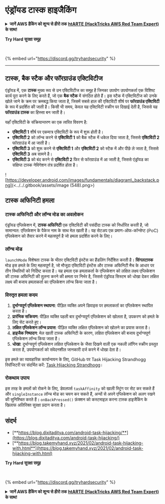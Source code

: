# एंड्रॉयड टास्क हाइजैकिंग

<details>

<summary><strong>जानें AWS हैकिंग को शून्य से हीरो तक</strong> <a href="https://training.hacktricks.xyz/courses/arte"><strong>htARTE (HackTricks AWS Red Team Expert)</strong></a><strong> के साथ!</strong></summary>

HackTricks का समर्थन करने के अन्य तरीके:

* अगर आप चाहते हैं कि आपकी **कंपनी HackTricks में विज्ञापित हो** या **HackTricks को PDF में डाउनलोड करें** तो [**सब्सक्रिप्शन प्लान्स देखें**](https://github.com/sponsors/carlospolop)!
* [**आधिकारिक PEASS और HackTricks स्वैग**](https://peass.creator-spring.com) प्राप्त करें
* [**The PEASS Family**](https://opensea.io/collection/the-peass-family) की खोज करें, हमारा विशेष [**NFTs**](https://opensea.io/collection/the-peass-family) संग्रह
* **शामिल हों** 💬 [**डिस्कॉर्ड समूह**](https://discord.gg/hRep4RUj7f) या [**टेलीग्राम समूह**](https://t.me/peass) या **हमें** **ट्विटर** 🐦 [**@carlospolopm**](https://twitter.com/hacktricks\_live)** पर फॉलो** करें।
* **अपने हैकिंग ट्रिक्स साझा करें, PRs सबमिट करके** [**HackTricks**](https://github.com/carlospolop/hacktricks) और [**HackTricks Cloud**](https://github.com/carlospolop/hacktricks-cloud) github repos में।

</details>

**Try Hard सुरक्षा समूह**

<figure><img src="../.gitbook/assets/telegram-cloud-document-1-5159108904864449420.jpg" alt=""><figcaption></figcaption></figure>

{% embed url="https://discord.gg/tryhardsecurity" %}

***

## टास्क, बैक स्टैक और फॉरग्राउंड एक्टिविटीज

एंड्रॉयड में, एक **टास्क** मुख्य रूप से उन एक्टिविटीज का समूह है जिनका उपयोग उपयोगकर्ता एक विशिष्ट कार्य पूरा करने के लिए करते हैं, जो एक **बैक स्टैक** में संगठित होते हैं। इस स्टैक में एक्टिविटीज को उनके खोले जाने के क्रम पर क्रमबद्ध किया जाता है, जिसमें सबसे हाल की एक्टिविटी शीर्ष पर **फॉरग्राउंड एक्टिविटी** के रूप में प्रदर्शित की जाती है। किसी भी समय, केवल यह एक्टिविटी स्क्रीन पर दिखाई देती है, जिससे यह **फॉरग्राउंड टास्क** का हिस्सा बन जाती है।

यहाँ एक्टिविटी के संक्रियान्तरण का एक त्वरित विवरण है:

* **एक्टिविटी 1** शीर्ष पर एकमात्र एक्टिविटी के रूप में शुरू होती है।
* **एक्टिविटी 2** को लॉन्च करने से **एक्टिविटी 1** को बैक स्टैक में धकेल दिया जाता है, जिससे **एक्टिविटी 2** फॉरग्राउंड में आ जाती है।
* **एक्टिविटी 3** को शुरू करने से **एक्टिविटी 1** और **एक्टिविटी 2** को स्टैक में और पीछे ले जाता है, जिससे **एक्टिविटी 3** अब सामने है।
* **एक्टिविटी 3** को बंद करने से **एक्टिविटी 2** फिर से फॉरग्राउंड में आ जाती है, जिससे एंड्रॉयड का संक्षिप्त टास्क नेविगेशन तंत्र प्रदर्शित होता है।

![https://developer.android.com/images/fundamentals/diagram\_backstack.png](<../../.gitbook/assets/image (548).png>)

## टास्क अफिनिटी हमला

### टास्क अफिनिटी और लॉन्च मोड का अवलोकन

एंड्रॉयड एप्लिकेशन में, **टास्क अफिनिटी** एक एक्टिविटी की पसंदीदा टास्क को निर्धारित करती है, जो सामान्यत: एप्लिकेशन के पैकेज नाम के साथ मेल खाती है। यह सेटअप एक प्रमाण-ऑफ-कॉन्सेप्ट (PoC) एप्लिकेशन को तैयार करने में महत्वपूर्ण है जो हमला प्रदर्शित करने के लिए।

### लॉन्च मोड

`launchMode` विशेषता टास्क के भीतर एक्टिविटी इंस्टेंस का हैंडलिंग निर्देशित करती है। **सिंगलटास्क** मोड इस हमले के लिए महत्वपूर्ण है, जो मौजूदा एक्टिविटी इंस्टेंस और टास्क अफिनिटी मैच के आधार पर तीन स्थितियों को निर्दिष्ट करता है। यह हमला एक हमलाकर्ता के एप्लिकेशन को लक्षित लक्ष्य एप्लिकेशन की टास्क अफिनिटी की तुलना करने की क्षमता पर निर्भर है, जिससे एंड्रॉयड सिस्टम को धोखा देकर लक्षित लक्ष्य की बजाय हमलाकर्ता का एप्लिकेशन लॉन्च किया जाता है।

### विस्तृत हमला कदम

1. **दुर्भाग्यपूर्ण एप्लिकेशन स्थापना**: पीड़ित व्यक्ति अपने डिवाइस पर हमलाकर्ता का एप्लिकेशन स्थापित करता है।
2. **प्रारंभिक सक्रियण**: पीड़ित व्यक्ति पहली बार दुर्भाग्यपूर्ण एप्लिकेशन को खोलता है, उपकरण को हमले के लिए सेट करते हुए।
3. **लक्षित एप्लिकेशन लॉन्च प्रयास**: पीड़ित व्यक्ति लक्षित एप्लिकेशन को खोलने का प्रयास करता है।
4. **हाइजैक निष्पादन**: मेल खाती टास्क अफिनिटी के कारण, लक्षित एप्लिकेशन की बजाय दुर्भाग्यपूर्ण एप्लिकेशन लॉन्च किया जाता है।
5. **धोखा**: दुर्भाग्यपूर्ण एप्लिकेशन लक्षित एप्लिकेशन के जैसा दिखने वाली एक नकली लॉगिन स्क्रीन प्रस्तुत करता है, उपयोगकर्ता को संवेदनशील जानकारी दर्ज करने में धोखा देता है।

इस हमले का व्यावहारिक कार्यान्वयन के लिए, GitHub पर Task Hijacking Strandhogg रिपॉजिटरी पर संदर्भित करें: [Task Hijacking Strandhogg](https://github.com/az0mb13/Task\_Hijacking\_Strandhogg)।

### रोकथाम उपाय

इस तरह के हमलों को रोकने के लिए, डेवलपर्स `taskAffinity` को खाली स्ट्रिंग पर सेट कर सकते हैं और `singleInstance` लॉन्च मोड का चयन कर सकते हैं, अन्यों से अपने एप्लिकेशन को अलग रखने की सुनिश्चित करते हैं। `onBackPressed()` फ़ंक्शन को कस्टमाइज़ करना टास्क हाइजैकिंग के खिलाफ अतिरिक्त सुरक्षा प्रदान करता है।

## **संदर्भ**

* [**https://blog.dixitaditya.com/android-task-hijacking/**](https://blog.dixitaditya.com/android-task-hijacking/)
* [**https://blog.takemyhand.xyz/2021/02/android-task-hijacking-with.html**](https://blog.takemyhand.xyz/2021/02/android-task-hijacking-with.html)

**Try Hard सुरक्षा समूह**

<figure><img src="../.gitbook/assets/telegram-cloud-document-1-5159108904864449420.jpg" alt=""><figcaption></figcaption></figure>

{% embed url="https://discord.gg/tryhardsecurity" %}

<details>

<summary><strong>जानें AWS हैकिंग को शून्य से हीरो तक</strong> <a href="https://training.hacktricks.xyz/courses/arte"><strong>htARTE (HackTricks AWS Red Team Expert)</strong></a><strong> के साथ!</strong></summary>

HackTricks का समर्थन करने के अन्य तरीके:

* अगर आप चाहते हैं कि आपकी **कंपनी HackTricks में विज्ञापित हो** या **HackTricks को PDF में डाउनलोड करें** तो [**सब्सक्रिप्शन प्लान्स देखें**](https://github.com/sponsors/carlospolop)!
* [**आधिकारिक PEASS और HackTricks स्वैग**](https://peass.creator-spring.com) प्राप्त करें
* [**The PEASS Family**](https://opensea.io/collection/the-peass-family) की खोज करें, हमारा विशेष [**NFTs**](https://opensea.io/collection/the-peass-family) संग्रह
* **शामिल हों** 💬 [**डिस्कॉर्ड समूह**](https://discord.gg/hRep4RUj7f) या [**टेलीग्राम समूह**](https://t.me/peass) या **ह
